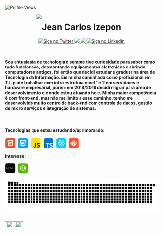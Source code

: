 ![Profile Views](http://estruyf-github.azurewebsites.net/api/VisitorHit?user=izepon&repo=izepon&countColorcountColor)

<img align="right" src="https://i.pinimg.com/originals/bc/1c/5c/bc1c5caa5be55e8a602fd5ec390e8fd0.gif" width="400"/>

<h1 align="center">Jean Carlos Izepon</h1>

<p align="center">
  <a href="https://twitter.com/izepon/">
    <img alt="Siga no Twitter" src="https://img.shields.io/badge/-Twitter-1ca0f1?style=flat-square&labelColor=1ca0f1&logo=twitter&logoColor=white&link=https://twitter.com/izepon/">
  </a>

  <a href="https://www.facebook.com/izeponjc/" alt="Facebook">
    <img src="https://img.shields.io/badge/-Facebook-4169E1?style=flat-square&labelColor=4169E1&logo=facebook&logoColor=white&link=https://www.facebook.com/izeponjc/"/>
  </a>
  
   <a href="https://www.instagram.com/izepon/" alt="Instagram">
    <img src="https://img.shields.io/badge/-Instagram-DF0174?style=flat-square&labelColor=DF0174&logo=instagram&logoColor=white&link=https://www.instagram.com/izepon/"/>   </a>
 
 <a href="https://www.linkedin.com/in/jean-izepon/">
    <img alt="Siga no LinkedIn" src="https://img.shields.io/badge/-LinkedIn-blue?style=flat-square&logo=Linkedin&logoColor=white&link=https://www.linkedin.com/in/jean-izepon/">
  </a>
</p>
<br>

<h4 align="left"> 
Sou entusiasta de tecnologia e sempre tive curiosidade para saber como tudo funcionava, desmontando equipamentos eletronicos e abrindo computadores antigos, foi então que decidi estudar e graduar na área de Tecnologia da Informação. Em minha caminhada como profissional em T.I. pude trabalhar com infra estrutura nível 1 e 2 em servidores e hardware empresarial, porém em 2018/2019 decidi migrar para área de desenvolvimento e é onde estou atuando hoje. Minha maior competência é com front-end, mas não me limito a esse caminho, tenho me desenvolvido muito dentro do back-end com controle de dados, gestão de micro serviços e integração de sistemas.	
</h4>
<br>

#### Tecnologias que estou estudando/aprimorando:

<p align="left">
  <!-- HTML Icon -->
  <img src="https://github.com/izepon/izepon/blob/master/imagens/html.png?raw=true">&nbsp;
  <!-- CSS Icon -->
  <img src="https://github.com/izepon/izepon/blob/master/imagens/css.png?raw=true">&nbsp;
  <!-- JS Icon -->
  <img src="https://github.com/izepon/izepon/blob/master/imagens/js.png?raw=true">&nbsp;
  <!-- TS Icon -->
  <img src="https://github.com/izepon/izepon/blob/master/imagens/ts.png?raw=true">&nbsp;
  <!-- React Icon -->
  <img src="https://github.com/izepon/izepon/blob/master/imagens/react.png?raw=true">&nbsp;
  <!-- Git Icon -->
  <img src="https://github.com/izepon/izepon/blob/master/imagens/git.png?raw=true">&nbsp;  
</p>


**Interesse:**

<p align="left">
  <!-- Next.JS Icon -->
  <img src="https://github.com/izepon/izepon/blob/master/imagens/nextJS.png?raw=true">&nbsp;
  <!-- Node Icon -->
  <img src="https://github.com/izepon/izepon/blob/master/imagens/nodejs.png?raw=true">&nbsp;
</p>

![Snake animation](https://github.com/izepon/izepon/blob/output/github-contribution-grid-snake.svg)

<table align='left'>
  <row>
    <td>
     <!-- Card -->
      <img height='172' src='https://github-readme-stats.vercel.app/api/top-langs/?username=izepon&layout=compact&theme=dark'>
    </td>
    <td>
      <img height='172' src='https://github-readme-stats.vercel.app/api?username=izepon&show_icons=true&theme=dark'>
    </td>    
  </row>  
</table>


